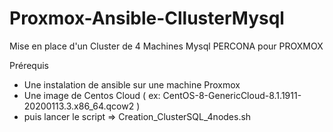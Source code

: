 # Proxmox-Ansible-CllusterMysql

Mise en place d'un Cluster de 4 Machines Mysql PERCONA pour PROXMOX 

Prérequis 
  - Une instalation de ansible sur une machine Proxmox 
  - Une image de Centos Cloud ( ex: CentOS-8-GenericCloud-8.1.1911-20200113.3.x86_64.qcow2 )
  - puis lancer le script => Creation_ClusterSQL_4nodes.sh
  
 
